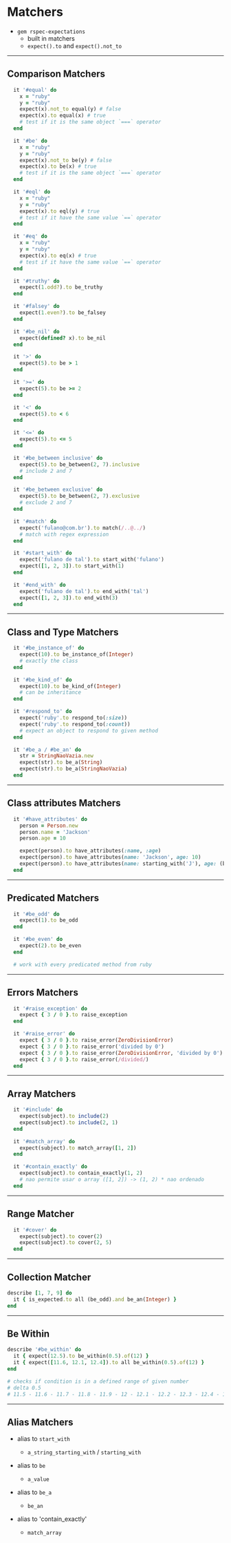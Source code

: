 # Matchers
  - `gem rspec-expectations`
    - built in matchers
    - `expect().to` and `expect().not_to`
---

## Comparison Matchers
```ruby
  it '#equal' do
    x = "ruby"
    y = "ruby"
    expect(x).not_to equal(y) # false
    expect(x).to equal(x) # true
    # test if it is the same object `===` operator
  end

  it '#be' do
    x = "ruby"
    y = "ruby"
    expect(x).not_to be(y) # false
    expect(x).to be(x) # true
    # test if it is the same object `===` operator
  end

  it '#eql' do
    x = "ruby"
    y = "ruby"
    expect(x).to eql(y) # true
    # test if it have the same value `==` operator
  end

  it '#eq' do
    x = "ruby"
    y = "ruby"
    expect(x).to eq(x) # true
    # test if it have the same value `==` operator
  end

  it '#truthy' do
    expect(1.odd?).to be_truthy
  end

  it '#falsey' do
    expect(1.even?).to be_falsey
  end

  it '#be_nil' do
    expect(defined? x).to be_nil
  end

  it '>' do
    expect(5).to be > 1
  end

  it '>=' do
    expect(5).to be >= 2 
  end

  it '<' do
    expect(5).to < 6
  end

  it '<=' do
    expect(5).to <= 5
  end

  it '#be_between inclusive' do
    expect(5).to be_between(2, 7).inclusive
    # include 2 and 7
  end

  it '#be_between exclusive' do
    expect(5).to be_between(2, 7).exclusive
    # exclude 2 and 7
  end

  it '#match' do
    expect('fulano@com.br').to match(/..@../)
    # match with regex expression
  end

  it '#start_with' do
    expect('fulano de tal').to start_with('fulano')
    expect([1, 2, 3]).to start_with(1)
  end

  it '#end_with' do
    expect('fulano de tal').to end_with('tal')
    expect([1, 2, 3]).to end_with(3)
  end
```
---

## Class and Type Matchers
```ruby
  it '#be_instance_of' do
    expect(10).to be_instance_of(Integer)
    # exactly the class
  end

  it '#be_kind_of' do
    expect(10).to be_kind_of(Integer)
    # can be inheritance
  end

  it '#respond_to' do
    expect('ruby'.to respond_to(:size))
    expect('ruby'.to respond_to(:count))
    # expect an object to respond to given method
  end

  it '#be_a / #be_an' do
    str = StringNaoVazia.new
    expect(str).to be_a(String)
    expect(str).to be_a(StringNaoVazia)
  end
```
---

## Class attributes Matchers
```ruby
  it '#have_attributes' do
    person = Person.new
    person.name = 'Jackson'
    person.age = 10

    expect(person).to have_attributes(:name, :age)
    expect(person).to have_attributes(name: 'Jackson', age: 10)
    expect(person).to have_attributes(name: starting_with('J'), age: (be >= 5))
  end
```
---

## Predicated Matchers
```ruby
  it '#be_odd' do
    expect(1).to be_odd
  end

  it '#be_even' do
    expect(2).to be_even
  end

  # work with every predicated method from ruby
```
---

## Errors Matchers
```ruby
  it '#raise_exception' do
    expect { 3 / 0 }.to raise_exception
  end

  it '#raise_error' do
    expect { 3 / 0 }.to raise_error(ZeroDivisionError)
    expect { 3 / 0 }.to raise_error('divided by 0')
    expect { 3 / 0 }.to raise_error(ZeroDivisionError, 'divided by 0')
    expect { 3 / 0 }.to raise_error(/divided/)
  end
```
---

## Array Matchers
```ruby
  it '#include' do
    expect(subject).to include(2)
    expect(subject).to include(2, 1)
  end

  it '#match_array' do
    expect(subject).to match_array([1, 2])
  end

  it '#contain_exactly' do
    expect(subject).to contain_exactly(1, 2)
    # nao permite usar o array ([1, 2]) -> (1, 2) * nao ordenado
  end
```
---

## Range Matcher
```ruby
  it '#cover' do
    expect(subject).to cover(2)
    expect(subject).to cover(2, 5)
  end
```
---

## Collection Matcher
```ruby
describe [1, 7, 9] do
  it { is_expected.to all (be_odd).and be_an(Integer) }
end
```
---

## Be Within
```ruby
describe '#be_within' do
  it { expect(12.5).to be_within(0.5).of(12) }
  it { expect([11.6, 12.1, 12.4]).to all be_within(0.5).of(12) }
end

# checks if condition is in a defined range of given number
# delta 0.5
# 11.5 - 11.6 - 11.7 - 11.8 - 11.9 - 12 - 12.1 - 12.2 - 12.3 - 12.4 - 12.5
```
---

## Alias Matchers
  - alias to `start_with`
    - `a_string_starting_with` / `starting_with`

  - alias to `be`
    - `a_value`

  - alias to `be_a`
    - `be_an`

  - alias to 'contain_exactly'
    - `match_array`

